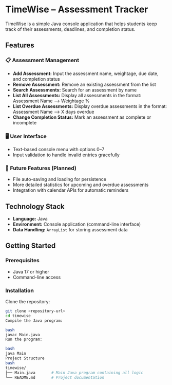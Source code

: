 # TimeWise – Assessment Tracker

TimeWise is a simple Java console application that helps students keep track of their assessments, deadlines, and completion status.

## Features

### 📋 Assessment Management
- **Add Assessment:** Input the assessment name, weightage, due date, and completion status  
- **Remove Assessment:** Remove an existing assessment from the list  
- **Search Assessments:** Search for an assessment by name  
- **List All Assessments:** Display all assessments in the format:  
Assessment Name --> Weightage %
- **List Overdue Assessments:** Display overdue assessments in the format:  
Assessment Name --> X days overdue
- **Change Completion Status:** Mark an assessment as complete or incomplete  

### 🖥️ User Interface
- Text-based console menu with options 0–7  
- Input validation to handle invalid entries gracefully  

### 🚧 Future Features (Planned)
- File auto-saving and loading for persistence  
- More detailed statistics for upcoming and overdue assessments  
- Integration with calendar APIs for automatic reminders  

## Technology Stack
- **Language:** Java  
- **Environment:** Console application (command-line interface)  
- **Data Handling:** `ArrayList` for storing assessment data  

## Getting Started

### Prerequisites
- Java 17 or higher  
- Command-line access  

### Installation
Clone the repository:
```bash
git clone <repository-url>
cd timewise
Compile the Java program:

bash
javac Main.java
Run the program:

bash
java Main
Project Structure
bash
timewise/
├── Main.java       # Main Java program containing all logic
└── README.md       # Project documentation

